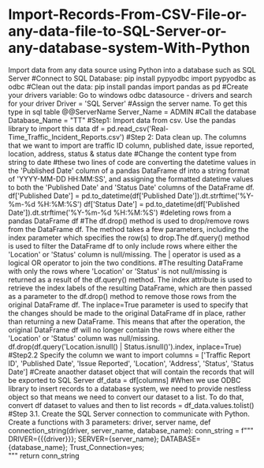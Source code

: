 # Import-Records-From-CSV-File-or-any-data-file-to-SQL-Server-or-any-database-system-With-Python
Import data from any data source using Python into a database such as SQL Server
#Connect to SQL Database: pip install pypyodbc
import pypyodbc as odbc 
#Clean out the data: pip install pandas
import pandas as pd
#Create your drivers variable: Go to windows odbc datasource - drivers and search for your driver
Driver = 'SQL Server'
#Assign the server name. To get this type in sql table @@ServerName
Server_Name = ADMIN
#Call the database
Database_Name = "TT"
#Step1: Import data from csv. Use the pandas library to import this data
df = pd.read_csv('Real-Time_Traffic_Incident_Reports.csv')
#Step 2: Data clean up. The columns that we want to import are traffic ID column, published date, issue reported, location, address, status & status date
#Change the content type from string to date
#these two lines of code are converting the datetime values in the 'Published Date' column of a pandas DataFrame df into a string format of 'YYYY-MM-DD HH:MM:SS', and assigning the formatted datetime values to both the 'Published Date' and 'Status Date' columns of the DataFrame df.
df['Published Date'] = pd.to_datetime(df['Published Date']).dt.strftime('%Y-%m-%d %H:%M:%S')
df['Status Date'] = pd.to_datetime(df['Published Date']).dt.strftime('%Y-%m-%d %H:%M:%S')
#deleting rows from a pandas DataFrame df
#The df.drop() method is used to drop/remove rows from the DataFrame df. The method takes a few parameters, including the index parameter which specifies the row(s) to drop.The df.query() method is used to filter the DataFrame df to only include rows where either the 'Location' or 'Status' column is null/missing. The | operator is used as a logical OR operator to join the two conditions.
#The resulting DataFrame with only the rows where 'Location' or 'Status' is not null/missing is returned as a result of the df.query() method. The index attribute is used to retrieve the index labels of the resulting DataFrame, which are then passed as a parameter to the df.drop() method to remove those rows from the original DataFrame df. The inplace=True parameter is used to specify that the changes should be made to the original DataFrame df in place, rather than returning a new DataFrame. This means that after the operation, the original DataFrame df will no longer contain the rows where either the 'Location' or 'Status' column was null/missing.
df.drop(df.query('Location.isnull() | Status.isnull()').index, inplace=True)
#Step2.2 Specify the column we want to import
columns = ['Traffic Report ID', 'Published Date', 'Issue Reported', 'Location', 'Address', 'Status', 'Status Date']
#Create anaother dataset object that will contain the records that will be exported to SQL Server
df_data = df[columns]
#When we use ODBC library to insert records to a database system, we need to provide nestless object so that means we need to convert our dataset to a list. To do that, convert df dataset to values and then to list
records = df_data.values.tolist()
#Step 3.1. Create the SQL Server connection to communicate with Python. Create a functions with 3 parameters: driver, server name, 
def connection_string(driver, server_name, database_name):
    conn_string = f"""
        DRIVER={{{driver}}};
        SERVER={server_name};
        DATABASE={database_name};
        Trust_Connection=yes;        
    """
    return conn_string
